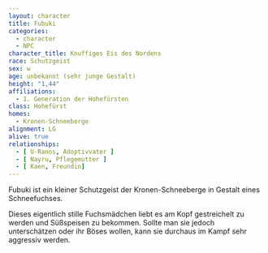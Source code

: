```yaml
---
layout: character
title: Fubuki
categories:
  - character
  - NPC
character_title: Knuffiges Eis des Nordens
race: Schutzgeist
sex: w
age: unbekannt (sehr junge Gestalt)
height: "1,44"
affiliations:
  - 1. Generation der Hohefürsten
class: Hohefürst
homes:
  - Kronen-Schneeberge
alignment: LG
alive: true
relationships:
  - [ U-Ranos, Adoptivvater ]
  - [ Nayru, Pflegemutter ]
  - [ Kaen, Freundin]
---
```


Fubuki ist ein kleiner Schutzgeist der Kronen-Schneeberge in Gestalt eines Schneefuchses.

Dieses eigentlich stille Fuchsmädchen liebt es am Kopf gestreichelt zu werden und Süßspeisen zu bekommen. Sollte man sie
jedoch unterschätzen oder ihr Böses wollen, kann sie durchaus im Kampf sehr aggressiv werden.